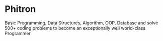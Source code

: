 # Phitron
Basic Programming, Data Structures, Algorithm, OOP, Database and solve 500+ coding problems to become an exceptionally well world-class Programmer
